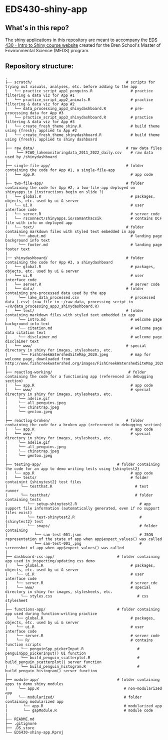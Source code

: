 # EDS430-shiny-app

## What's in this repo?

The shiny applications in this repository are meant to accompany the [EDS 430 - Intro to Shiny course website](https://ucsb-meds.github.io/EDS-430-Intro-to-Shiny/) created for the Bren School's Master of Environmental Science (MEDS) program.

## Repository structure:

    .
    ├── scratch/                                          # scripts for trying out visuals, analyses, etc. before adding to the app
    │   └── practice_script_app1_penguins.R                 # practice filtering & data viz for App #1  
    │   └── practice_script_app2_animals.R                  # practice filtering & data viz for App #2
    │   └── data_processing_app3_shinydashboard.R           # pre-processing data for App #3
    │   └── practice_script_app3_shinydashboard.R           # practice filtering & data viz for App #3
    |   └── create_fresh_theme_shiny.R                      # build theme using {fresh}; applied to App #2
    |   └── create_fresh_theme_shinydashboard.R             # build theme using {fresh}; applied to shiny dashboard
    |
    ├── raw_data/                                         # raw data files
    |    └── FCWO_lakemonitoringdata_2011_2022_daily.csv    # raw data used by /shinydashboard
    |
    ├── single-file-app/                                  # folder containing the code for App #1, a single-file-app 
    |   └── app.R                                           # app code
    |    
    ├── two-file-app/                                     # folder containing the code for App #2, a two-file-app deployed on shinyapps.io (instructions begin on slide ?)
    |   └── global.R                                        # packages, objects, etc. used by ui & server
    |   └── ui.R                                            # user interface code
    |   └── server.R                                        # server code
    |   └── rsconnect/shinyapps.io/samanthacsik             # contains DCF file with info on deployed app             
    |   └── text/                                         # folder containing markdown files with styled text embedded in app
    |     └── about.md                                      # landing page background info text      
    |     └── footer.md                                     # landing page footer text
    |
    |── shinydashboard/                                   # folder containing the code for App #3, a shinydashboard 
    |   └── global.R                                        # packages, objects, etc. used by ui & server
    |   └── ui.R                                            # user interface code
    |   └── server.R                                        # server code
    |   └── data/                                         # folder containing pre-processed data used by the app
    |     └── lake_data_processed.csv                       # processed data (.csv) (raw file in ~/raw_data, processing script in ~/R/data_processing_app3_shinydashboard.R)
    |   └── text/                                         # folder containing markdown files with styled text embedded in app
    |     └── intro.md                                      # welcome page background info text      
    |     └── citation.md                                   # welcome page data citation text
    |     └── disclaimer.md                                 # welcome page disclaimer text
    |   └── www/                                          # special directory in shiny for images, stylesheets, etc. 
    |      └── FishCreekWatershedSiteMap_2020.jpeg          # map for welcome page, downloaded from http://www.fishcreekwatershed.org/images/FishCreekWatershedSiteMap_2020.jpg 
    |
    ├── reactlog-working/                                  # folder containing the code for a functioning app (referenced in debugging section) 
    |   └── app.R                                           # app code
    |   └── www/                                            # special directory in shiny for images, stylesheets, etc. 
    |     └── adelie.gif
    |     └── all_penguins.jpeg   
    |     └── chinstrap.jpeg  
    |     └── gentoo.jpeg  
    |
    ├── reactlog-broken/                                  # folder containing the code for a broken app (referenced in debugging section) 
    |   └── app.R                                           # app code
    |   └── www/                                            # special directory in shiny for images, stylesheets, etc. 
    |     └── adelie.gif
    |     └── all_penguins.jpeg   
    |     └── chinstrap.jpeg  
    |     └── gentoo.jpeg  
    |
    ├── testing-app/                                  # folder containing the code for an app to demo writing tests using {shinytest2}
    |   └── app.R                                           # app code
    |   └── tests/                                          # folder containint {shinytest2} test files
    |      └── testthat.R                                     # test runner        
    |      └── testthat/                                      # folder containing tests
    |         └── setup-shinytest2.R                            # app support file information (automatically generated, even if no support files exist)
    |         └── test-shinytest2.R                             # {shinytest2} test
    |         └── snaps/                                        # folder containing
    |            └── sam-test-001.json                          # JSON representation of the state of app when app$expect_values() was called
    |            └── sam-test-001_.png                          # screenshot of app when app$expect_values() was called
    |
    ├── dashboard-css-app/                            # folder containing app used in inspecting/updating css demo
    |    └── global.R                                       # packages, objects, etc. used by ui & server
    |    └── ui.R                                           # user interface code
    |    └── server.R                                       # server cde
    |    └── www/                                           # special directory in shiny for images, stylesheets, etc.
    |      └── styles.css                                      # css stylesheet 
    |
    ├── functions-app/                                # folder containing app used during function-writing practice
    |    └── global.R                                       # packages, objects, etc. used by ui & server
    |    └── ui.R                                           # user interface code
    |    └── server.R                                       # server code
    |    └── R/                                             # contains function scripts
    |      └── penguinSpp_pickerInput.R                        # penguinSpp_pickerInput() UI function
    |      └── build_penguin_scatterplot.R                     # build_penguin_scatterplot() server function
    |      └── build_penguin_histogram.R                       # build_penguin_histogram() server function
    |
    ├── module-app/                                   # folder containing apps to demo shiny modules
    |     └── app.R                                      # non-modularized app
    |     └── modularized/                               # folder containing modularized app                           
    |       └── app.R                                    # modularized app
    |       └── gapModule.R                              # module code
    |
    ├── README.md
    ├── .gitignore        
    ├── .DS_store
    └── EDS430-shiny-app.Rproj

